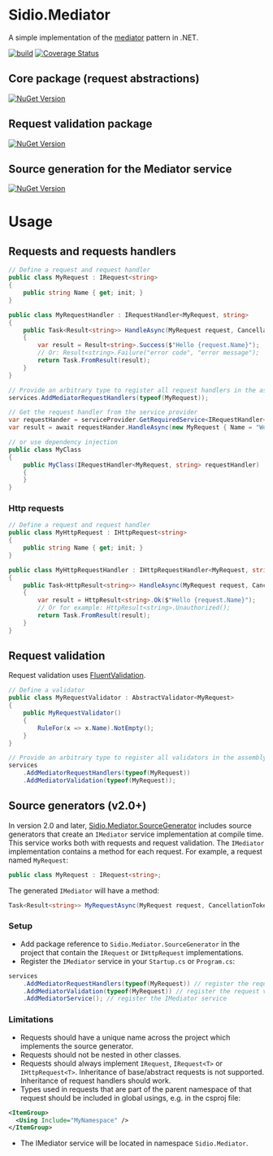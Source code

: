 # Sidio.Mediator
A simple implementation of the [mediator](https://en.wikipedia.org/wiki/Mediator_pattern) pattern in .NET.

[![build](https://github.com/marthijn/Sidio.Mediator/actions/workflows/build.yml/badge.svg)](https://github.com/marthijn/Sidio.Mediator/actions/workflows/build.yml)
[![Coverage Status](https://coveralls.io/repos/github/marthijn/Sidio.Mediator/badge.svg?branch=main)](https://coveralls.io/github/marthijn/Sidio.Mediator?branch=main)

## Core package (request abstractions)
[![NuGet Version](https://img.shields.io/nuget/v/Sidio.Mediator)](https://www.nuget.org/packages/Sidio.Mediator/)

## Request validation package
[![NuGet Version](https://img.shields.io/nuget/v/Sidio.Mediator.Validation)](https://www.nuget.org/packages/Sidio.Mediator.Validation/)

## Source generation for the Mediator service
[![NuGet Version](https://img.shields.io/nuget/v/Sidio.Mediator.SourceGenerator)](https://www.nuget.org/packages/Sidio.Mediator.SourceGenerator/)

# Usage
## Requests and requests handlers
```csharp
// Define a request and request handler
public class MyRequest : IRequest<string>
{
    public string Name { get; init; }
}

public class MyRequestHandler : IRequestHandler<MyRequest, string>
{
    public Task<Result<string>> HandleAsync(MyRequest request, CancellationToken cancellationToken = default)
    {
        var result = Result<string>.Success($"Hello {request.Name}");
        // Or: Result<string>.Failure("error code", "error message");
        return Task.FromResult(result);
    }
}

// Provide an arbitrary type to register all request handlers in the assembly of the type:
services.AddMediatorRequestHandlers(typeof(MyRequest));

// Get the request handler from the service provider
var requestHander = serviceProvider.GetRequiredService<IRequestHandler<MyRequest, string>>();
var result = await requestHander.HandleAsync(new MyRequest { Name = "World" });

// or use dependency injection
public class MyClass
{
    public MyClass(IRequestHandler<MyRequest, string> requestHandler)
    {
    }
}
```

### Http requests
```csharp
// Define a request and request handler
public class MyHttpRequest : IHttpRequest<string>
{
    public string Name { get; init; }
}

public class MyHttpRequestHandler : IHttpRequestHandler<MyRequest, string>
{
    public Task<HttpResult<string>> HandleAsync(MyRequest request, CancellationToken cancellationToken = default)
    {
        var result = HttpResult<string>.Ok($"Hello {request.Name}");
        // Or for example: HttpResult<string>.Unauthorized();
        return Task.FromResult(result);
    }
}
```

## Request validation
Request validation uses [FluentValidation](https://docs.fluentvalidation.net/).

```csharp
// Define a validator
public class MyRequestValidator : AbstractValidator<MyRequest>
{
    public MyRequestValidator()
    {
        RuleFor(x => x.Name).NotEmpty();
    }
}

// Provide an arbitrary type to register all validators in the assembly of the type:
services
    .AddMediatorRequestHandlers(typeof(MyRequest))
    .AddMediatorValidation(typeof(MyRequest));
```

## Source generators (v2.0+)
In version 2.0 and later, [Sidio.Mediator.SourceGenerator](https://www.nuget.org/packages/Sidio.Mediator.SourceGenerator/) includes source generators that create an `IMediator` service implementation at 
compile time. This service works both with requests and request validation.
The `IMediator` implementation contains a method for each request. For example, a request named `MyRequest`:
```csharp
public class MyRequest : IRequest<string>;
```
The generated `IMediator` will have a method:
```csharp
Task<Result<string>> MyRequestAsync(MyRequest request, CancellationToken cancellationToken = default);
```

### Setup
- Add package reference to `Sidio.Mediator.SourceGenerator` in the project that contain the `IRequest` or `IHttpRequest` implementations.
- Register the `IMediator` service in your `Startup.cs` or `Program.cs`:

```csharp
services
    .AddMediatorRequestHandlers(typeof(MyRequest)) // register the request handlers
    .AddMediatorValidation(typeof(MyRequest)) // register the request validators
    .AddMediatorService(); // register the IMediator service
```

### Limitations
- Requests should have a unique name across the project which implements the source generator.
- Requests should not be nested in other classes.
- Requests should always implement `IRequest`, `IRequest<T>` or `IHttpRequest<T>`. Inheritance of base/abstract requests is not supported. Inheritance of request handlers should work.
- Types used in requests that are part of the parent namespace of that request should be included in global usings, e.g. in the csproj file:
```xml
<ItemGroup>
  <Using Include="MyNamespace" />
</ItemGroup>
```
- The IMediator service will be located in namespace `Sidio.Mediator`.